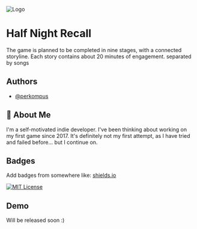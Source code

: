 
![Logo](https://i.ibb.co/mh9585X/Group-280.png)


# Half Night Recall

The game is planned to be completed in nine stages, with a connected storyline. Each story contains about 20 minutes of engagement. separated by songs


## Authors

- [@perkompus](https://github.com/perkompus)


## 🚀 About Me
I'm a self-motivated indie developer. I've been thinking about working on my first game since 2017. It's definitely not my first attempt, as I have tried and failed before... but I continue on.


## Badges

Add badges from somewhere like: [shields.io](https://shields.io/)

[![MIT License](https://img.shields.io/badge/License-MIT-green.svg)](https://choosealicense.com/licenses/mit/)


## Demo

Will be released soon :)


